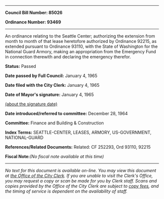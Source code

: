 

********

**Council Bill Number: 85026**
   
**Ordinance Number: 93469**
********

 An ordinance relating to the Seattle Center; authorizing the extension from month to month of that lease heretofore authorized by Ordinance 92215, as extended pursuant to Ordinance 93110, with the State of Washington for the National Guard Armory, making an appropriation from the Emergency Fund in connection therewith and declaring the emergency therefor.

**Status:** Passed
   
**Date passed by Full Council:** January 4, 1965
   
**Date filed with the City Clerk:** January 4, 1965
   
**Date of Mayor's signature:** January 4, 1965
   
[(about the signature date)](/~public/approvaldate.htm)
   
   
   
**Date introduced/referred to committee:** December 28, 1964
   
**Committee:** Finance and Building & Construction
   
   
**Index Terms:** SEATTLE-CENTER, LEASES, ARMORY, US-GOVERNMENT, NATIONAL-GUARD

**References/Related Documents:** Related: CF 252293, Ord 93110, 92215

**Fiscal Note:**_(No fiscal note available at this time)_
********

_No text for this document is available on-line. You may view this document at [the Office of the City Clerk](http://www.seattle.gov/leg/clerk/contactUs.htm). If you are unable to visit the Clerk's Office, you may request a copy or scan be made for you by Clerk staff. Scans and copies provided by the Office of the City Clerk are subject to [copy fees](http://clerk.seattle.gov/~public/clerkfees.htm), and the timing of service is dependent on the availability of staff._

